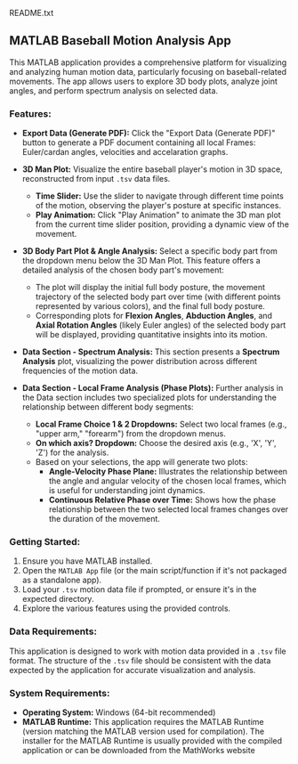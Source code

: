 README.txt

## MATLAB Baseball Motion Analysis App

This MATLAB application provides a comprehensive platform for visualizing and analyzing human motion data, particularly focusing on baseball-related movements. The app allows users to explore 3D body plots, analyze joint angles, and perform spectrum analysis on selected data.

### Features:

* **Export Data (Generate PDF):**
    Click the "Export Data (Generate PDF)" button to generate a PDF document containing all local Frames: Euler/cardan angles, velocities and accelaration graphs.
* **3D Man Plot:**
    Visualize the entire baseball player's motion in 3D space, reconstructed from input `.tsv` data files.
    * **Time Slider:** Use the slider to navigate through different time points of the motion, observing the player's posture at specific instances.
    * **Play Animation:** Click "Play Animation" to animate the 3D man plot from the current time slider position, providing a dynamic view of the movement.

* **3D Body Part Plot & Angle Analysis:**
    Select a specific body part from the dropdown menu below the 3D Man Plot. This feature offers a detailed analysis of the chosen body part's movement:
    * The plot will display the initial full body posture, the movement trajectory of the selected body part over time (with different points represented by various colors), and the final full body posture.
    * Corresponding plots for **Flexion Angles**, **Abduction Angles**, and **Axial Rotation Angles** (likely Euler angles) of the selected body part will be displayed, providing quantitative insights into its motion.

* **Data Section - Spectrum Analysis:**
    This section presents a **Spectrum Analysis** plot, visualizing the power distribution across different frequencies of the motion data.

* **Data Section - Local Frame Analysis (Phase Plots):**
    Further analysis in the Data section includes two specialized plots for understanding the relationship between different body segments:
    * **Local Frame Choice 1 & 2 Dropdowns:** Select two local frames (e.g., "upper arm," "forearm") from the dropdown menus.
    * **On which axis? Dropdown:** Choose the desired axis (e.g., 'X', 'Y', 'Z') for the analysis.
    * Based on your selections, the app will generate two plots:
        * **Angle-Velocity Phase Plane:** Illustrates the relationship between the angle and angular velocity of the chosen local frames, which is useful for understanding joint dynamics.
        * **Continuous Relative Phase over Time:** Shows how the phase relationship between the two selected local frames changes over the duration of the movement.

### Getting Started:

1.  Ensure you have MATLAB installed.
2.  Open the `MATLAB App` file (or the main script/function if it's not packaged as a standalone app).
3.  Load your `.tsv` motion data file if prompted, or ensure it's in the expected directory.
4.  Explore the various features using the provided controls.

### Data Requirements:

This application is designed to work with motion data provided in a `.tsv` file format. The structure of the `.tsv` file should be consistent with the data expected by the application for accurate visualization and analysis.

### System Requirements:

* **Operating System:** Windows (64-bit recommended)
* **MATLAB Runtime:** This application requires the MATLAB Runtime (version matching the MATLAB version used for compilation). The installer for the MATLAB Runtime is usually provided with the compiled application or can be downloaded from the MathWorks website
